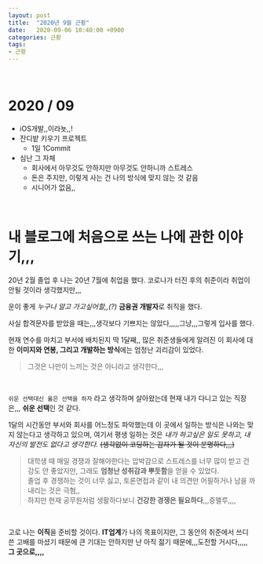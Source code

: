 ```yaml
---
layout: post
title:  "2020년 9월 근황"
date:   2020-09-06 10:40:00 +0900
categories: 근황
tags: 
- 근황
---
```


<br>

# 2020 / 09
* iOS개발,,이라뇻,,!
* 잔디밭 키우기 프로젝트
    * 1일 1Commit
* 심난 그 자체
    * 회사에서 아무것도 안하지만 아무것도 안하니까 스트레스
    * 돈은 주지만, 이렇게 사는 건 나의 방식에 맞지 않는 것 같음
    * 시니어가 없음,,

<br>

# 내 블로그에 처음으로 쓰는 나에 관한 이야기,,,


20년 2월 졸업 후 나는 20년 7월에 취업을 했다. 코로나가 터진 후의 취준이라 취업이 안될 것이라 생각했지만,,,

운이 좋게 *누구나 알고 가고싶어할,,(?)* **금융권 개발자**로 취직을 했다.

사실 합격문자를 받았을 때는,,,생각보다 기쁘지는 않았다,,,,,그냥,,,그렇게 입사를 했다.

현재 연수를 마치고 부서에 배치된지 딱 1달째,, 많은 취준생들에게 알려진 이 회사에 대한 **이미지와 연봉, 그리고 개발하는 방식**에는 엄청난 괴리감이 있었다. 
> 그것은 나만이 느끼는 것은 아니라고 생각한다,,,   

<br>

`쉬운 선택대신 옳은 선택을 하자` 라고 생각하며 살아왔는데 현재 내가 다니고 있는 직장은,,, **쉬운 선택**인 것 같다. 

1달의 시간동안 부서와 회사를 어느정도 파악했는데 이 곳에서 일하는 방식은 나와는 맞지 않는다고 생각하고 있으며, 여기서 평생 일하는 것은 *내가 하고싶은 일도 못하고, 내 자신의 발전도 없다고 생각한다.* ~~(생각없이 코딩하는 감자가 될 것이 분명하다,,,)~~
> 대학생 때 매일 경쟁과 잘해야한다는 압박감으로 스트레스를 너무 많이 받고 건강도 안 좋았지만, 그래도 **엄청난 성취감과 뿌듯함**을 얻을 수 있었다. <br> 졸업 후 경쟁하는 것이 너무 싫고, 토론면접과 같이 내 의견만 어필하거나 남을 까내리는 것은 극혐,, <br> 하지만 현재 공무원처럼 생활하다보니 **건강한 경쟁은 필요하다**,,,증맬루,,,,


<br>

고로 나는 **이직**을 준비할 것이다. **IT업계**가 나의 목표이지만, 그 동안의 취준에서 쓰디 쓴 고배를 마셨기 때문에 큰 기대는 안하지만 난 아직 젊기 때문에,,,도전할 거시다,,,,, **그 곳으로,,,,**

